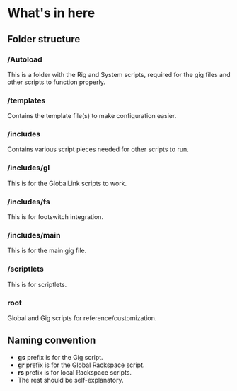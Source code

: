 # What's in here

## Folder structure

### /Autoload

This is a folder with the Rig and System scripts, required for the gig files and other scripts to function properly.

### /templates

Contains the template file(s) to make configuration easier.

### /includes

Contains various script pieces needed for other scripts to run.

### /includes/gl

This is for the GlobalLink scripts to work.

### /includes/fs

This is for footswitch integration.

### /includes/main

This is for the main gig file.

### /scriptlets

This is for scriptlets.

### root

Global and Gig scripts for reference/customization.

## Naming convention

- **gs** prefix is for the Gig script.
- **gr** prefix is for the Global Rackspace script.
- **rs** prefix is for local Rackspace scripts.
- The rest should be self-explanatory.
